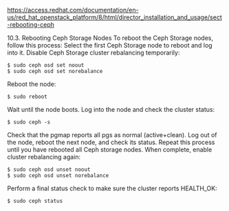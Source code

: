 
https://access.redhat.com/documentation/en-us/red_hat_openstack_platform/8/html/director_installation_and_usage/sect-rebooting-ceph

10.3. Rebooting Ceph Storage Nodes
To reboot the Ceph Storage nodes, follow this process:
Select the first Ceph Storage node to reboot and log into it.
Disable Ceph Storage cluster rebalancing temporarily:
```shell
$ sudo ceph osd set noout
$ sudo ceph osd set norebalance
```

Reboot the node:
```shell
$ sudo reboot
```

Wait until the node boots.
Log into the node and check the cluster status:
```shell
$ sudo ceph -s
```

Check that the pgmap reports all pgs as normal (active+clean).
Log out of the node, reboot the next node, and check its status. Repeat this process until you have rebooted all Ceph storage nodes.
When complete, enable cluster rebalancing again:
```shell
$ sudo ceph osd unset noout
$ sudo ceph osd unset norebalance
```

Perform a final status check to make sure the cluster reports HEALTH_OK:
```shell
$ sudo ceph status
```
